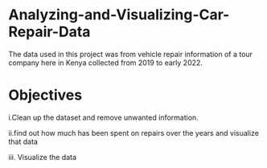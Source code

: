 # Analyzing-and-Visualizing-Car-Repair-Data
The data used in this project was from vehicle repair information of a tour company here in Kenya collected from 2019 to early 2022.


# Objectives 
 i.Clean up the dataset and remove unwanted information.
 
 ii.find out how much has been spent on repairs over the years and visualize that data
 
 iii. Visualize the data
